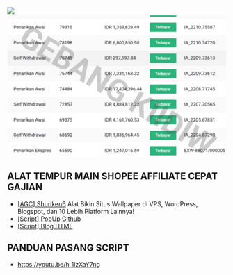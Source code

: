 <img src="pic/komisishopee.jpg" width="875"/>
<img src="pic/involve.jpg" width="875"/>

## ALAT TEMPUR MAIN SHOPEE AFFILIATE CEPAT GAJIAN
 - [[AGC] Shuriken6](https://v4.dojo.cc/aff/go/orlin24?i=1)
 Alat Bikin Situs Wallpaper di VPS, WordPress, Blogspot, dan 10 Lebih Platform Lainnya!
 - [[Script] PopUp Github](https://v4.dojo.cc/aff/go/orlin24?i=1)
 - [[Script] Blog HTML](https://raw.githubusercontent.com/GebangKidiw/ads/main/pop.js)
 
 ## PANDUAN PASANG SCRIPT
 - https://youtu.be/h_1izXaY7ng
